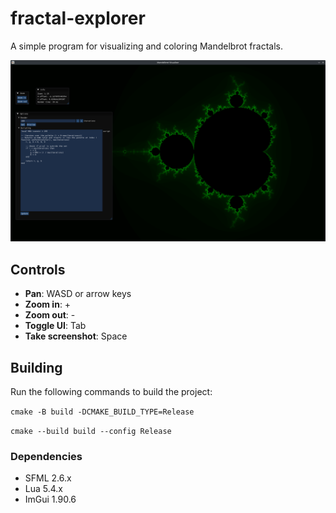 # fractal-explorer

A simple program for visualizing and coloring Mandelbrot fractals.

![Screenshot of the program](README_img.png)

## Controls

- **Pan**: WASD or arrow keys
- **Zoom in**: +
- **Zoom out**: -
- **Toggle UI**: Tab
- **Take screenshot**: Space

## Building

Run the following commands to build the project:

`cmake -B build -DCMAKE_BUILD_TYPE=Release`

`cmake --build build --config Release`

### Dependencies

- SFML 2.6.x
- Lua 5.4.x
- ImGui 1.90.6
